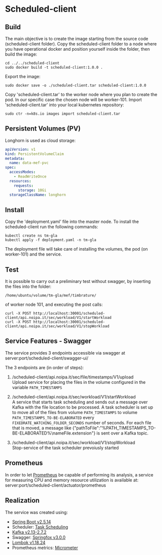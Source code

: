 # Scheduled-client

## Build

The main objective is to create the image starting from the source code (scheduled-client folder). Copy the scheduled-client folder to a node where you have operational docker and position yourself inside the folder, then build the image:

    cd ../../scheduled-client
    sudo docker build -t scheduled-client:1.0.0 .

Export the image:

    sudo docker save -o ./scheduled-client.tar scheduled-client:1.0.0

Copy 'scheduled-client.tar' to the worker node where you plan to create the pod. In our specific case the chosen node will be worker-101.
Import 'scheduled-client.tar' into your local kubernetes repository:

    sudo ctr -n=k8s.io images import scheduled-client.tar

## Persistent Volumes (PV)

Longhorn is used as cloud storage:

```yaml
apiVersion: v1
kind: PersistentVolumeClaim
metadata:
  name: data-mef-pvc
spec:
  accessModes:
    - ReadWriteOnce
  resources:
    requests:
      storage: 10Gi
  storageClassName: longhorn
```

## Install

Copy the 'deployment.yaml' file into the master node. 
To install the scheduled-client run the following commands:

    kubectl create ns tm-gla
    kubectl apply -f deployment.yaml -n tm-gla

The deployment file will take care of installing the volumes, the pod (on worker-101) and the service.

## Test

It is possible to carry out a preliminary test without swagger, by inserting the files into the folder:

    /home/ubuntu/volume/tm-gla/mef/timbrature/

of worker node 101, and executing the post calls:

    curl -X POST http://localhost:30001/scheduled-client/api.noipa.it/sec/workload/V1/startWorkload
    curl -X POST http://localhost:30001/scheduled-client/api.noipa.it/sec/workload/V1/stopWorkload

## Service Features - Swagger
The service provides 3 endpoints accessible via swagger at server:port/scheduled-client/swagger-ui/

The 3 endpoints are (in order of steps):
1.  /scheduled-client/api.noipa.it/sec/file/timestamps/V1/upload   
    Upload service for placing the files in the volume configured in the variable `PATH_TIMESTAMPS`

2.  /scheduled-client/api.noipa.it/sec/workload/V1/startWorkload   
    A service that starts task scheduling and sends out a message over Kafka with the file location to be processed.
    A task scheduler is set up to move all of the files from volume `PATH_TIMESTAMPS` to volume `PATH_TIMESTAMPS_TO-BE-ELABORATED` every `FIXEDRATE_WATCHING_FOLDER_SECONDS` number of seconds. For each file that is moved, a message like {"pathToFile":"%PATH_TIMESTAMPS_TO-BE-ELABORATED%\\nameFile.extension"} is sent over a Kafka topic.

3.  /scheduled-client/api.noipa.it/sec/workload/V1/stopWorkload   
    Stop-service of the task scheduler prevoiusly started

## Prometheus
In order to let [Prometheus](https://prometheus.io/) be capable of performing its analysis, a service for measuring CPU and memory resource utilization is available at: server:port/scheduled-client/actuator/prometheus

## Realization
The service was created using:

*   [Spring Boot v2.5.14](https://docs.spring.io/spring-boot/docs/2.5.14/reference/html/)
*   Scheduler: [Task Scheduling](https://docs.spring.io/spring-boot/docs/2.5.14/reference/html/features.html#features.task-execution-and-scheduling)
*   [Kafka v2.13-2.7.2](https://kafka.apache.org/27/documentation.html)
*   Swagger: [Springfox v3.0.0](http://springfox.io/)
*   [Lombok v1.18.24](https://projectlombok.org/)
*   Prometheus metrics: [Micrometer](https://docs.micrometer.io/micrometer/reference/implementations/prometheus.html)

